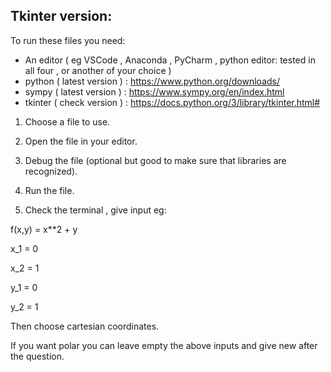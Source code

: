 
Tkinter version:
----------------

To run these files you need:
* An editor ( eg VSCode , Anaconda , PyCharm , python editor: tested in all four , or another of your choice )
* python ( latest version ) : https://www.python.org/downloads/
* sympy ( latest version ) : https://www.sympy.org/en/index.html
* tkinter ( check version ) : https://docs.python.org/3/library/tkinter.html#

1. Choose a file to use.

2. Open the file in your editor.

3. Debug the file (optional but good to make sure that libraries are recognized).

4. Run the file.

5. Check the terminal , give input eg:

f(x,y) = x**2 + y

x_1 = 0

x_2 = 1

y_1 = 0

y_2 = 1

Then choose cartesian coordinates.

If you want polar you can leave empty the above inputs and give new after the question.

